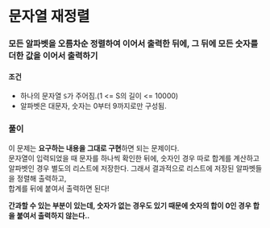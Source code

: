# 문자열 재정렬
### 모든 알파벳을 오름차순 정렬하여 이어서 출력한 뒤에, 그 뒤에 모든 숫자를 더한 값을 이어서 출력하기
#### 조건
- 하나의 문자열 ```S```가 주어짐.(1 <= S의 길이 <= 10000)
- 알파벳은 대문자, 숫자는 0부터 9까지로만 구성됨.
### 풀이
이 문제는 **요구하는 내용을 그대로 구현**하면 되는 문제이다.  
문자열이 입력되었을 때 문자를 하나씩 확인한 뒤에, 숫자인 경우 따로 합계를 계산하고  
알파벳인 경우 별도의 리스트에 저장한다. 그래서 결과적으로 리스트에 저장된 알파벳들을 정렬해 출력하고,  
합계를 뒤에 붙여서 출력하면 된다!

**간과할 수 있는 부분이 있는데, 숫자가 없는 경우도 있기 때문에 숫자의 합이 0인 경우 합을 붙여서 출력하지 않는다..**